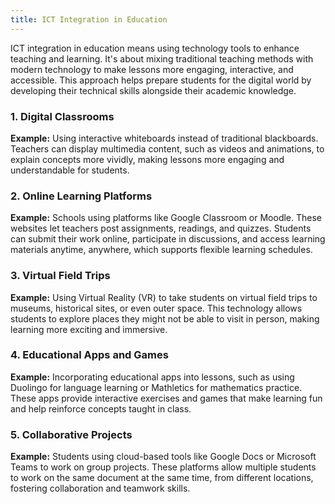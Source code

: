 ```yaml
---
title: ICT Integration in Education
---
```


ICT integration in education means using technology tools to enhance teaching and learning. It's about mixing traditional teaching methods with modern technology to make lessons more engaging, interactive, and accessible. This approach helps prepare students for the digital world by developing their technical skills alongside their academic knowledge.

### 1\. Digital Classrooms

**Example:** Using interactive whiteboards instead of traditional blackboards. Teachers can display multimedia content, such as videos and animations, to explain concepts more vividly, making lessons more engaging and understandable for students.

### 2\. Online Learning Platforms

**Example:** Schools using platforms like Google Classroom or Moodle. These websites let teachers post assignments, readings, and quizzes. Students can submit their work online, participate in discussions, and access learning materials anytime, anywhere, which supports flexible learning schedules.

### 3\. Virtual Field Trips

**Example:** Using Virtual Reality (VR) to take students on virtual field trips to museums, historical sites, or even outer space. This technology allows students to explore places they might not be able to visit in person, making learning more exciting and immersive.

### 4\. Educational Apps and Games

**Example:** Incorporating educational apps into lessons, such as using Duolingo for language learning or Mathletics for mathematics practice. These apps provide interactive exercises and games that make learning fun and help reinforce concepts taught in class.

### 5\. Collaborative Projects

**Example:** Students using cloud-based tools like Google Docs or Microsoft Teams to work on group projects. These platforms allow multiple students to work on the same document at the same time, from different locations, fostering collaboration and teamwork skills.

